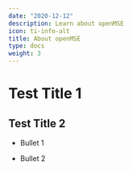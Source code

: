```yaml
---
date: "2020-12-12"
description: Learn about openMSE
icon: ti-info-alt
title: About openMSE
type: docs
weight: 3
---
```


# Test Title 1


## Test Title 2

* Bullet 1

* Bullet 2

